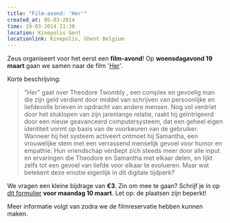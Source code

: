 ```yaml
---
title: "Film-avond: 'Her'"
created_at: 05-03-2014
time: 19-03-2014 21:30
location: Kinepolis Gent
locationlink: Kinepolis, Ghent Belgium
---
```


Zeus organiseert voor het eerst een **film-avond**! Op **woensdagavond 19 maart** gaan we samen naar de film '[Her](https://www.imdb.com/title/tt1798709/ "Her")'.

Korte beschrijving:

> "Her" gaat over Theodore Twombly , een complex en gevoelig man die zijn geld verdient door middel van schrijven van persoonlijke en liefdevolle brieven in opdracht van andere mensen. Nog vol verdriet door het stuklopen van zijn jarenlange relatie, raakt hij geïntrigeerd door een nieuw geavanceerd computersysteem, dat een geheel eigen identiteit vormt op basis van de voorkeuren van de gebruiker. Wanneer hij het systeem activeert ontmoet hij Samantha, een vrouwelijke stem met een verrassend menselijk gevoel voor humor en empathie. Hun vriendschap verdiept zich steeds meer door alle input en ervaringen die Theodore en Samantha met elkaar delen, en lijkt zelfs tot een gevoel van liefde voor elkaar te evolueren. Maar wat betekent deze emotie eigenlijk in dit digitale tijdperk?

We vragen een kleine bijdrage van **€3**. Zin om mee te gaan? Schrijf je in op [dit formulier](https://docs.google.com/forms/d/1-e998kjpYj5qO5mPOD4XteRnk8yx-hsx3gyqA1j1AII/viewform "Formulier") **voor maandag 10 maart**. Let op: de plaatsen zijn beperkt!

Meer informatie volgt van zodra we de filmreservatie hebben kunnen maken.
